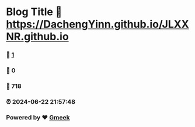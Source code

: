 # Blog Title :link: https://DachengYinn.github.io/JLXXNR.github.io 
### :page_facing_up: [1](https://DachengYinn.github.io/JLXXNR.github.io/tag.html) 
### :speech_balloon: 0 
### :hibiscus: 718 
### :alarm_clock: 2024-06-22 21:57:48 
### Powered by :heart: [Gmeek](https://github.com/Meekdai/Gmeek)
